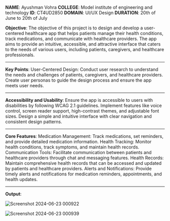 **NAME**:     Ayushman Vohra
**COLLEGE**:  Model institute of engineering and technology
**ID**:       CT4UD2850
**DOMAIN**:   UI/UX Design
**DURATION**: 20th of June to 20th of July

**Objective**:
The objective of this project is to design and develop a user-centered healthcare app that helps patients manage their health conditions, track medications, and communicate with healthcare providers. The app aims
to provide an intuitive, accessible, and attractive interface that caters to the needs of various users, including patients, caregivers, and healthcare professionals.

--------------------------------------------------------------------------------------------------------------------------------------------------------------------------------------------------------------------

**Key Points**:
User-Centered Design:
Conduct user research to understand the needs and challenges of patients, caregivers, and healthcare providers.
Create user personas to guide the design process and ensure the app meets user needs.

--------------------------------------------------------------------------------------------------------------------------------------------------------------------------------------------------------------------

**Accessibility and Usability**:
Ensure the app is accessible to users with disabilities by following WCAG 2.1 guidelines.
Implement features like voice control, screen reader support, high-contrast themes, and adjustable font sizes.
Design a simple and intuitive interface with clear navigation and consistent design patterns.

--------------------------------------------------------------------------------------------------------------------------------------------------------------------------------------------------------------------

**Core Features**:
Medication Management: Track medications, set reminders, and provide detailed medication information.
Health Tracking: Monitor health conditions, track symptoms, and maintain health records.
Communication Tools: Facilitate communication between patients and healthcare providers through chat and messaging features.
Health Records: Maintain comprehensive health records that can be accessed and updated by patients and healthcare providers.
Alerts and Notifications: Provide timely alerts and notifications for medication reminders, appointments, and health updates.

--------------------------------------------------------------------------------------------------------------------------------------------------------------------------------------------------------------------

**Output**:

![Screenshot 2024-06-23 000922](https://github.com/Ayushmanv23/CODTECH-Task1/assets/121120748/c4f720d8-2a15-40a9-9819-328a07da8072)

![Screenshot 2024-06-23 000939](https://github.com/Ayushmanv23/CODTECH-Task1/assets/121120748/4405ed72-f99b-4ae4-ab61-22f6ab61b075)

